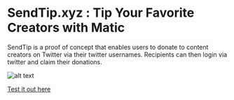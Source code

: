 # SendTip.xyz : Tip Your Favorite Creators with Matic

SendTip is a proof of concept that enables users to donate to content creators on Twitter via their twitter usernames.
Recipients can then login via twitter and claim their donations.

![alt text](https://i.ibb.co/q05Zsq8/Screenshot-2021-07-08-at-01-24-17.png)

[Test it out here](https://sendtip.xyz)
